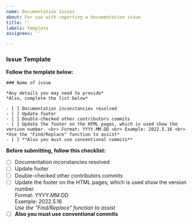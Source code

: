 ```yaml
---
name: Documentation Issues
about: For use with reporting a documentation issue
title: ''
labels: Template
assignees: ''

---
```


### Issue Template 

**Follow the template below:**


```
### Name of issue 

*Any details you may need to provide*
*Also, complete the list below*

- [ ] Documentation inconstancies resolved
- [ ] Update footer
- [ ] Double-checked other contributors commits
- [ ] Update the footer on the HTML pages, which is used show the version number. <br> Format: YYYY.MM.DD <br> Example: 2022.5.16 <br> *Use the "Find/Replace" function to assist* 
- [ ] **Also you must use conventional commits**
```
 







**Before submitting, follow this checklist:**

- [ ] Documentation inconstancies resolved
- [ ] Update footer
- [ ] Double-checked other contributors commits
- [ ] Update the footer on the HTML pages, which is used show the version number. <br> Format: YYYY.MM.DD <br> Example: 2022.5.16 <br> *Use the "Find/Replace" function to assist* 
- [ ] **Also you must use conventional commits**

